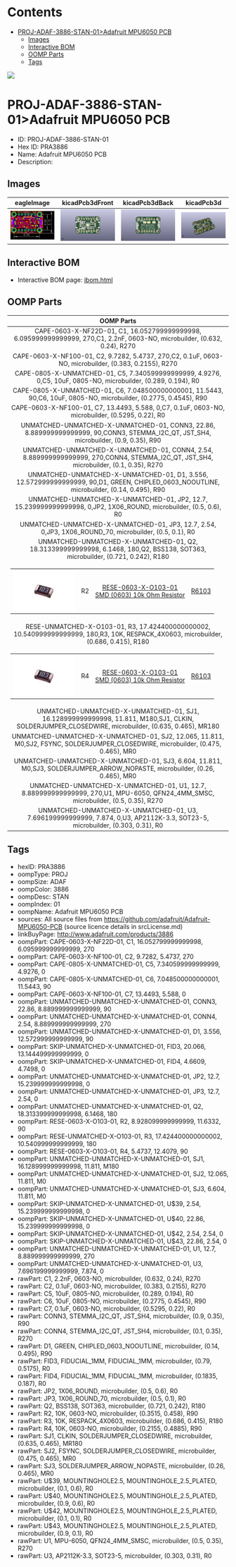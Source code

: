 



Contents
========

* [PROJ-ADAF-3886-STAN-01>Adafruit MPU6050 PCB](#proj-adaf-3886-stan-01adafruit-mpu6050-pcb)
	* [Images](#images)
	* [Interactive BOM](#interactive-bom)
	* [OOMP Parts](#oomp-parts)
	* [Tags](#tags)
  
![][im]
# PROJ-ADAF-3886-STAN-01>Adafruit MPU6050 PCB

- ID: PROJ-ADAF-3886-STAN-01
- Hex ID: PRA3886
- Name: Adafruit MPU6050 PCB
- Description: 

## Images
  
  

|eagleImage|kicadPcb3dFront|kicadPcb3dBack|kicadPcb3d|
| :---: | :---: | :---: | :---: |
|[![eagleImage](eagleImage_140.png)](eagleImage_600.png)|[![kicadPcb3dFront](kicadPcb3dFront_140.png)](kicadPcb3dFront_600.png)|[![kicadPcb3dBack](kicadPcb3dBack_140.png)](kicadPcb3dBack_600.png)|[![kicadPcb3d](kicadPcb3d_140.png)](kicadPcb3d_600.png)|

## Interactive BOM

- Interactive BOM page: [ibom.html](kicad/bom/ibom.html)

## OOMP Parts
  

|OOMP Parts|
| :---: |
|CAPE-0603-X-NF22D-01, C1, 16.052799999999998, 6.095999999999999, 270,C1, 2.2nF, 0603-NO, microbuilder, (0.632, 0.24), R270|
|CAPE-0603-X-NF100-01, C2, 9.7282, 5.4737, 270,C2, 0.1uF, 0603-NO, microbuilder, (0.383, 0.2155), R270|
|CAPE-0805-X-UNMATCHED-01, C5, 7.340599999999999, 4.9276, 0,C5, 10uF, 0805-NO, microbuilder, (0.289, 0.194), R0|
|CAPE-0805-X-UNMATCHED-01, C6, 7.048500000000001, 11.5443, 90,C6, 10uF, 0805-NO, microbuilder, (0.2775, 0.4545), R90|
|CAPE-0603-X-NF100-01, C7, 13.4493, 5.588, 0,C7, 0.1uF, 0603-NO, microbuilder, (0.5295, 0.22), R0|
|UNMATCHED-UNMATCHED-X-UNMATCHED-01, CONN3, 22.86, 8.889999999999999, 90,CONN3, STEMMA_I2C_QT, JST_SH4, microbuilder, (0.9, 0.35), R90|
|UNMATCHED-UNMATCHED-X-UNMATCHED-01, CONN4, 2.54, 8.889999999999999, 270,CONN4, STEMMA_I2C_QT, JST_SH4, microbuilder, (0.1, 0.35), R270|
|UNMATCHED-UNMATCHED-X-UNMATCHED-01, D1, 3.556, 12.572999999999999, 90,D1, GREEN, CHIPLED_0603_NOOUTLINE, microbuilder, (0.14, 0.495), R90|
|UNMATCHED-UNMATCHED-X-UNMATCHED-01, JP2, 12.7, 15.239999999999998, 0,JP2, 1X06_ROUND, microbuilder, (0.5, 0.6), R0|
|UNMATCHED-UNMATCHED-X-UNMATCHED-01, JP3, 12.7, 2.54, 0,JP3, 1X06_ROUND_70, microbuilder, (0.5, 0.1), R0|
|UNMATCHED-UNMATCHED-X-UNMATCHED-01, Q2, 18.313399999999998, 6.1468, 180,Q2, BSS138, SOT363, microbuilder, (0.721, 0.242), R180|
|<table><tr><td>![RESE-0603-X-O103-01](https://raw.githubusercontent.com/oomlout/oomlout_OOMP_parts/main/RESE-0603-X-O103-01/image_140.jpg)</td><td> R2</td><td>[RESE-0603-X-O103-01<br>SMD (0603) 10k Ohm Resistor](https://github.com/oomlout/oomlout_OOMP_parts/tree/main/RESE-0603-X-O103-01/)</td><td>[R6103](https://github.com/oomlout/oomlout_OOMP_parts/tree/main/RESE-0603-X-O103-01/)</td></tr></table>|
|RESE-UNMATCHED-X-O103-01, R3, 17.424400000000002, 10.540999999999999, 180,R3, 10K, RESPACK_4X0603, microbuilder, (0.686, 0.415), R180|
|<table><tr><td>![RESE-0603-X-O103-01](https://raw.githubusercontent.com/oomlout/oomlout_OOMP_parts/main/RESE-0603-X-O103-01/image_140.jpg)</td><td> R4</td><td>[RESE-0603-X-O103-01<br>SMD (0603) 10k Ohm Resistor](https://github.com/oomlout/oomlout_OOMP_parts/tree/main/RESE-0603-X-O103-01/)</td><td>[R6103](https://github.com/oomlout/oomlout_OOMP_parts/tree/main/RESE-0603-X-O103-01/)</td></tr></table>|
|UNMATCHED-UNMATCHED-X-UNMATCHED-01, SJ1, 16.128999999999998, 11.811, M180,SJ1, CLKIN, SOLDERJUMPER_CLOSEDWIRE, microbuilder, (0.635, 0.465), MR180|
|UNMATCHED-UNMATCHED-X-UNMATCHED-01, SJ2, 12.065, 11.811, M0,SJ2, FSYNC, SOLDERJUMPER_CLOSEDWIRE, microbuilder, (0.475, 0.465), MR0|
|UNMATCHED-UNMATCHED-X-UNMATCHED-01, SJ3, 6.604, 11.811, M0,SJ3, SOLDERJUMPER_ARROW_NOPASTE, microbuilder, (0.26, 0.465), MR0|
|UNMATCHED-UNMATCHED-X-UNMATCHED-01, U1, 12.7, 8.889999999999999, 270,U1, MPU-6050, QFN24_4MM_SMSC, microbuilder, (0.5, 0.35), R270|
|UNMATCHED-UNMATCHED-X-UNMATCHED-01, U3, 7.696199999999999, 7.874, 0,U3, AP2112K-3.3, SOT23-5, microbuilder, (0.303, 0.31), R0|

## Tags

- hexID: PRA3886
- oompType: PROJ
- oompSize: ADAF
- oompColor: 3886
- oompDesc: STAN
- oompIndex: 01
- oompName: Adafruit MPU6050 PCB
- sources: All source files from https://github.com/adafruit/Adafruit-MPU6050-PCB (source licence details in srcLicense.md)
- linkBuyPage: http://www.adafruit.com/products/3886
- oompPart: CAPE-0603-X-NF22D-01, C1, 16.052799999999998, 6.095999999999999, 270
- oompPart: CAPE-0603-X-NF100-01, C2, 9.7282, 5.4737, 270
- oompPart: CAPE-0805-X-UNMATCHED-01, C5, 7.340599999999999, 4.9276, 0
- oompPart: CAPE-0805-X-UNMATCHED-01, C6, 7.048500000000001, 11.5443, 90
- oompPart: CAPE-0603-X-NF100-01, C7, 13.4493, 5.588, 0
- oompPart: UNMATCHED-UNMATCHED-X-UNMATCHED-01, CONN3, 22.86, 8.889999999999999, 90
- oompPart: UNMATCHED-UNMATCHED-X-UNMATCHED-01, CONN4, 2.54, 8.889999999999999, 270
- oompPart: UNMATCHED-UNMATCHED-X-UNMATCHED-01, D1, 3.556, 12.572999999999999, 90
- oompPart: SKIP-UNMATCHED-X-UNMATCHED-01, FID3, 20.066, 13.144499999999999, 0
- oompPart: SKIP-UNMATCHED-X-UNMATCHED-01, FID4, 4.6609, 4.7498, 0
- oompPart: UNMATCHED-UNMATCHED-X-UNMATCHED-01, JP2, 12.7, 15.239999999999998, 0
- oompPart: UNMATCHED-UNMATCHED-X-UNMATCHED-01, JP3, 12.7, 2.54, 0
- oompPart: UNMATCHED-UNMATCHED-X-UNMATCHED-01, Q2, 18.313399999999998, 6.1468, 180
- oompPart: RESE-0603-X-O103-01, R2, 8.928099999999999, 11.6332, 90
- oompPart: RESE-UNMATCHED-X-O103-01, R3, 17.424400000000002, 10.540999999999999, 180
- oompPart: RESE-0603-X-O103-01, R4, 5.4737, 12.4079, 90
- oompPart: UNMATCHED-UNMATCHED-X-UNMATCHED-01, SJ1, 16.128999999999998, 11.811, M180
- oompPart: UNMATCHED-UNMATCHED-X-UNMATCHED-01, SJ2, 12.065, 11.811, M0
- oompPart: UNMATCHED-UNMATCHED-X-UNMATCHED-01, SJ3, 6.604, 11.811, M0
- oompPart: SKIP-UNMATCHED-X-UNMATCHED-01, U$39, 2.54, 15.239999999999998, 0
- oompPart: SKIP-UNMATCHED-X-UNMATCHED-01, U$40, 22.86, 15.239999999999998, 0
- oompPart: SKIP-UNMATCHED-X-UNMATCHED-01, U$42, 2.54, 2.54, 0
- oompPart: SKIP-UNMATCHED-X-UNMATCHED-01, U$43, 22.86, 2.54, 0
- oompPart: UNMATCHED-UNMATCHED-X-UNMATCHED-01, U1, 12.7, 8.889999999999999, 270
- oompPart: UNMATCHED-UNMATCHED-X-UNMATCHED-01, U3, 7.696199999999999, 7.874, 0
- rawPart: C1, 2.2nF, 0603-NO, microbuilder, (0.632, 0.24), R270
- rawPart: C2, 0.1uF, 0603-NO, microbuilder, (0.383, 0.2155), R270
- rawPart: C5, 10uF, 0805-NO, microbuilder, (0.289, 0.194), R0
- rawPart: C6, 10uF, 0805-NO, microbuilder, (0.2775, 0.4545), R90
- rawPart: C7, 0.1uF, 0603-NO, microbuilder, (0.5295, 0.22), R0
- rawPart: CONN3, STEMMA_I2C_QT, JST_SH4, microbuilder, (0.9, 0.35), R90
- rawPart: CONN4, STEMMA_I2C_QT, JST_SH4, microbuilder, (0.1, 0.35), R270
- rawPart: D1, GREEN, CHIPLED_0603_NOOUTLINE, microbuilder, (0.14, 0.495), R90
- rawPart: FID3, FIDUCIAL_1MM, FIDUCIAL_1MM, microbuilder, (0.79, 0.5175), R0
- rawPart: FID4, FIDUCIAL_1MM, FIDUCIAL_1MM, microbuilder, (0.1835, 0.187), R0
- rawPart: JP2, 1X06_ROUND, microbuilder, (0.5, 0.6), R0
- rawPart: JP3, 1X06_ROUND_70, microbuilder, (0.5, 0.1), R0
- rawPart: Q2, BSS138, SOT363, microbuilder, (0.721, 0.242), R180
- rawPart: R2, 10K, 0603-NO, microbuilder, (0.3515, 0.458), R90
- rawPart: R3, 10K, RESPACK_4X0603, microbuilder, (0.686, 0.415), R180
- rawPart: R4, 10K, 0603-NO, microbuilder, (0.2155, 0.4885), R90
- rawPart: SJ1, CLKIN, SOLDERJUMPER_CLOSEDWIRE, microbuilder, (0.635, 0.465), MR180
- rawPart: SJ2, FSYNC, SOLDERJUMPER_CLOSEDWIRE, microbuilder, (0.475, 0.465), MR0
- rawPart: SJ3, SOLDERJUMPER_ARROW_NOPASTE, microbuilder, (0.26, 0.465), MR0
- rawPart: U$39, MOUNTINGHOLE2.5, MOUNTINGHOLE_2.5_PLATED, microbuilder, (0.1, 0.6), R0
- rawPart: U$40, MOUNTINGHOLE2.5, MOUNTINGHOLE_2.5_PLATED, microbuilder, (0.9, 0.6), R0
- rawPart: U$42, MOUNTINGHOLE2.5, MOUNTINGHOLE_2.5_PLATED, microbuilder, (0.1, 0.1), R0
- rawPart: U$43, MOUNTINGHOLE2.5, MOUNTINGHOLE_2.5_PLATED, microbuilder, (0.9, 0.1), R0
- rawPart: U1, MPU-6050, QFN24_4MM_SMSC, microbuilder, (0.5, 0.35), R270
- rawPart: U3, AP2112K-3.3, SOT23-5, microbuilder, (0.303, 0.31), R0



[im]: kicadPcb3d_450.png
